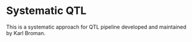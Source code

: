 # Systematic QTL

This is a systematic approach for QTL pipeline developed and maintained by Karl Broman.

